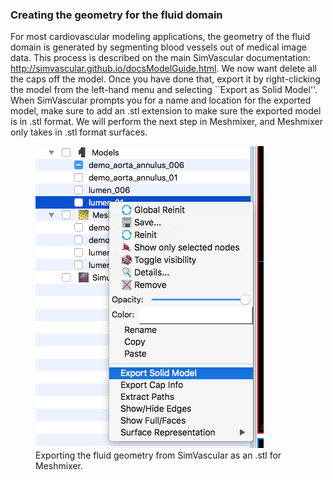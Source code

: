 ### Creating the geometry for the fluid domain

For most cardiovascular modeling applications, the geometry of the fluid domain is generated by segmenting blood vessels out of medical image data. This process is described on the main SimVascular documentation: http://simvascular.github.io/docsModelGuide.html. We now want delete all the caps off the model. Once you have done that, export it by right-clicking the model from the left-hand menu and selecting ``Export as Solid Model''. When SimVascular prompts you for a name and location for the exported model, make sure to add an .stl extension to make sure the exported model is in .stl format. We will perform the next step in Meshmixer, and Meshmixer only takes in .stl format surfaces.

<figure>
  <img class="svImg svImgMd" src="documentation/svfsi/fsi/imgs/SV_Export_as_stl1.png">
  <figcaption class="svCaption" >Exporting the fluid geometry from SimVascular as an .stl for Meshmixer.</figcaption>
</figure>

